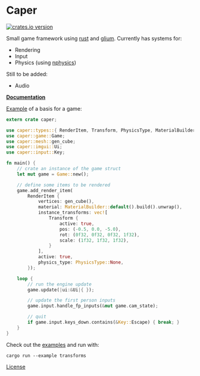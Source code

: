 Caper
========
[![crates.io version](https://img.shields.io/crates/v/caper.svg)](https://crates.io/crates/caper)

Small game framework using [rust](https://www.rust-lang.org/) and [glium](https://github.com/tomaka/glium).
Currently has systems for:
- Rendering
- Input
- Physics (using [nphysics](https://github.com/sebcrozet/nphysics))

Still to be added:
- Audio

[**Documentation**](https://shockham.github.io/caper/caper/)

[Example](https://github.com/shockham/caper/blob/master/examples/simple.rs) of a basis for a game:
```rust
extern crate caper;

use caper::types::{ RenderItem, Transform, PhysicsType, MaterialBuilder };
use caper::game::Game;
use caper::mesh::gen_cube;
use caper::imgui::Ui;
use caper::input::Key;

fn main() {
    // crate an instance of the game struct
    let mut game = Game::new();

    // define some items to be rendered
    game.add_render_item(
        RenderItem {
            vertices: gen_cube(),
            material: MaterialBuilder::default().build().unwrap(),
            instance_transforms: vec![
                Transform {
                    active: true,
                    pos: (-0.5, 0.0, -5.0),
                    rot: (0f32, 0f32, 0f32, 1f32),
                    scale: (1f32, 1f32, 1f32),
                }
            ],
            active: true,
            physics_type: PhysicsType::None,
        });

    loop {
        // run the engine update
        game.update(|ui:&Ui|{ });

        // update the first person inputs
        game.input.handle_fp_inputs(&mut game.cam_state);

        // quit
        if game.input.keys_down.contains(&Key::Escape) { break; }
    }
}
```

Check out the [examples](https://github.com/shockham/caper/tree/master/examples) and run with:
```
cargo run --example transforms
```

[License](https://github.com/shockham/caper/blob/master/LICENSE.md)
